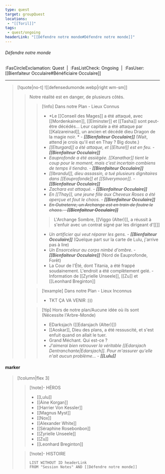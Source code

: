 ```yaml
---
type: quest
target: groupQuest
locations:
 - "[[Toril]]"
tags:
 - quest/ongoing
headerLink: "[[Défendre notre monde#Défendre notre monde]]"
---
```

###### Défendre notre monde
<span class="sub2">:FasCircleExclamation: Quest&nbsp;&nbsp;|&nbsp;&nbsp;:FasListCheck: Ongoing&nbsp;&nbsp;|&nbsp;&nbsp;:FasUser: [[Bienfaiteur Occulaire#Bénéficiaire Occulaire]]</span>
___

> [!quote|no-t]
>![[defensedumonde.webp|right wm-sm]] 
>>Notre réalité est en danger, de plusieurs côtés. 
>>> [!info] Dans notre Plan - Lieux Connus
>>> - *Le [[Conseil des Mages]] a été attaqué, avec [[Mordenkainen]], [[Elminster]] et [[Tasha]] sont peut-être décédés... Leur capitale a été attaque par [[Kalzareinad]], un ancien et décédé dieu Dragon de la magie noir. * - ***[[Bienfaiteur Occulaire]]*** (Wait, attend je crois qu'il est en Thay ? Big doute.)
>>> - *[[Elturgard]] a été attaque, et [[Elturel]] est en feu.* - ***[[Bienfaiteur Occulaire]]***
>>> - *Eauprofonde a été assiégée. [[Xanathar]] tient le coup pour le moment, mais c'est incertain combiens de temps il tiendra.* - ***[[Bienfaiteur Occulaire]]***
>>> - *[[Ibrandul]], dieu assassin, a tué plusieurs dignitaires dans [[Eauprofonde]] et [[Silverymoon]].* - ***[[Bienfaiteur Occulaire]]***
>>> - *Zachara est attaqué.* - ***[[Bienfaiteur Occulaire]]***
>>> - *En [[Thay]], une jeune fille aux Cheveux Roses a été aperçue et fout le chaos.* - ***[[Bienfaiteur Occulaire]]***
>>> - ~~*En Outreterre, un Archange est en train de foutre le chaos.*  - ***[[Bienfaiteur Occulaire]]***~~
>>>> L'Archange Sombre, [[Viggo (Alter)]], a réussit à s'enfuir avec un contrat signé par les dirigeant d'[[]]
>>> - *Un artificier qui veut réparer les gens.*  - ***[[Bienfaiteur Occulaire]]*** (Quelque part sur la carte de Lulu, j'arrive pas à lire)
>>> - *Un Ensorceleur au corps nimbé d'ombre.*  - ***[[Bienfaiteur Occulaire]]*** (Nord de Eauprofonde, Forêt)
>>> - La Cour de l'Été, dont Titania, a été frappé soudainement. L'endroit a été complètement gelé. - Information de [[Zyrielle Unseele]], [[Zu]] et [[Leonhard Breginton]]
>>
>>> [!example] Dans notre Plan - Lieux Inconnus
>>> - TKT ÇA VA VENIR :)))
>>
>>> [!tip] Hors de notre plan/Aucune idée où ils sont (Nécessite l'Arbre-Monde)
>>> - EDarksjach ([[Edarsjach (Alter)]])
>>> - [[Aoskar]], Dieu des plans, a été ressuscité, et s'est enfuit quand on allait le tuer. 
>>> - Grand Méchant. Qui est-ce ?
>>> - *J'aimerai bien retrouver la véritable [[Edarsjach Dentranchante|Edarsjach]]. Pour m'assurer qu'elle n'ait aucun problème...* - ***[[Lulu]]***


#### marker
> [!column|flex 3]
> > [!note]- HÉROS
> >- [[Lulu]]
> >- [[Áine Korgan]]
>> - [[Harrier Von Kessler]]
>> - [[Magnus Myst]]
>> - [[Nox]]
>> - [[Alexander White]]
>> - [[Séraphine Rosebonbon]]
>> - [[Zyrielle Unseele]]
>> - [[Zu]]
>> - [[Leonhard Breginton]]
> 
>>[!note]- HISTOIRE
>>```dataview
>>LIST WITHOUT ID headerLink
>>FROM "Session Notes" AND [[Défendre notre monde]]

